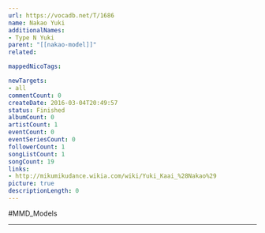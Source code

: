 ```yaml
---
url: https://vocadb.net/T/1686
name: Nakao Yuki
additionalNames: 
- Type N Yuki
parent: "[[nakao-model]]"
related:

mappedNicoTags:

newTargets:
- all
commentCount: 0
createDate: 2016-03-04T20:49:57
status: Finished
albumCount: 0
artistCount: 1
eventCount: 0
eventSeriesCount: 0
followerCount: 1
songListCount: 1
songCount: 19
links: 
- http://mikumikudance.wikia.com/wiki/Yuki_Kaai_%28Nakao%29
picture: true
descriptionLength: 0
---
```


#MMD_Models



---

